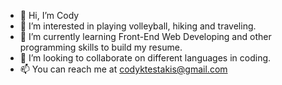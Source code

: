 - 👋 Hi, I’m Cody
- 👀 I’m interested in playing volleyball, hiking and traveling.
- 🌱 I’m currently learning Front-End Web Developing and other programming skills to build my resume.
- 💞️ I’m looking to collaborate on different languages in coding.
- 📫 You can reach me at codyktestakis@gmail.com

<!---
Cktestakis/Cktestakis is a ✨ special ✨ repository because its `README.md` (this file) appears on your GitHub profile.
You can click the Preview link to take a look at your changes.
--->
